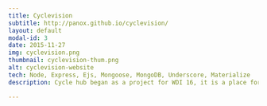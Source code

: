 ```yaml
---
title: Cyclevision
subtitle: http://panox.github.io/cyclevision/
layout: default
modal-id: 3
date: 2015-11-27
img: cyclevision.png
thumbnail: cyclevision-thum.png
alt: cyclevision-website
tech: Node, Express, Ejs, Mongoose, MongoDB, Underscore, Materialize
description: Cycle hub began as a project for WDI 16, it is a place for cyclists to share their experiences off and on their bikes with a community that understands their passion.

---
```

